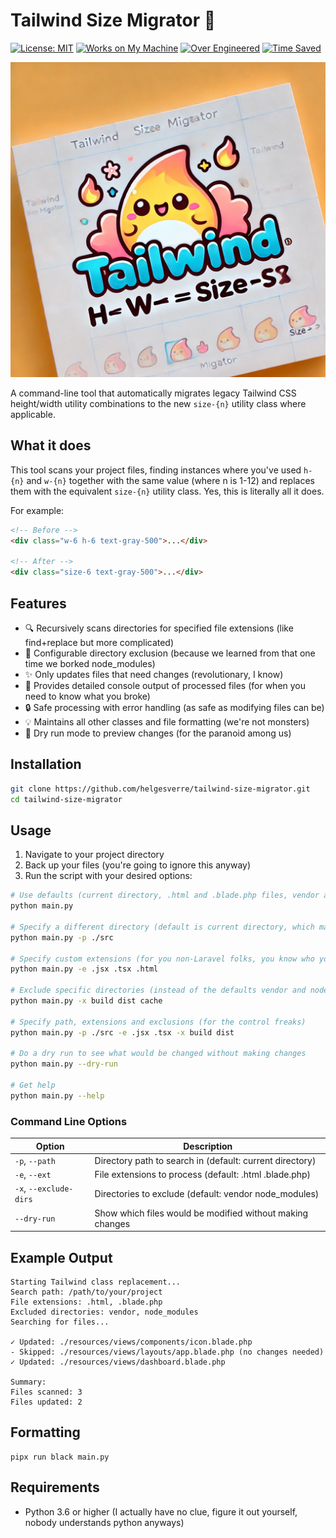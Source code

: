 # Tailwind Size Migrator 🎨

[![License: MIT](https://img.shields.io/badge/License-MIT-yellow.svg)](https://opensource.org/licenses/MIT)
[![Works on My Machine](https://img.shields.io/badge/Works-On%20My%20Machine-success.svg)](https://blog.codinghorror.com/the-works-on-my-machine-certification-program/)
[![Over Engineered](https://img.shields.io/badge/Over%20Engineered-Definitely-red.svg)](https://github.com/helgesverre)
[![Time Saved](https://img.shields.io/badge/Time%20Saved-Probably%20Negative-orange.svg)](https://xkcd.com/1205/)

<center>
<img src="/art/header.png">
</center>

A command-line tool that automatically migrates legacy Tailwind CSS height/width utility combinations to the new
`size-{n}` utility class where applicable.

## What it does

This tool scans your project files, finding instances where you've used `h-{n}` and `w-{n}` together
with the same value (where n is 1-12) and replaces them with the equivalent `size-{n}` utility class. Yes, this is
literally all it does.

For example:

```html
<!-- Before -->
<div class="w-6 h-6 text-gray-500">...</div>

<!-- After -->
<div class="size-6 text-gray-500">...</div>
```

## Features

- 🔍 Recursively scans directories for specified file extensions (like find+replace but more complicated)
- 🚫 Configurable directory exclusion (because we learned from that one time we borked node_modules)
- ✨ Only updates files that need changes (revolutionary, I know)
- 📝 Provides detailed console output of processed files (for when you need to know what you broke)
- 🔒 Safe processing with error handling (as safe as modifying files can be)
- 💡 Maintains all other classes and file formatting (we're not monsters)
- 🔄 Dry run mode to preview changes (for the paranoid among us)

## Installation

```bash
git clone https://github.com/helgesverre/tailwind-size-migrator.git
cd tailwind-size-migrator
```

## Usage

1. Navigate to your project directory
2. Back up your files (you're going to ignore this anyway)
3. Run the script with your desired options:

```bash
# Use defaults (current directory, .html and .blade.php files, vendor and node_modules folders are excluded)
python main.py

# Specify a different directory (default is current directory, which makes sense if you copy the script to your project)
python main.py -p ./src

# Specify custom extensions (for you non-Laravel folks, you know who you are)
python main.py -e .jsx .tsx .html

# Exclude specific directories (instead of the defaults vendor and node_modules)
python main.py -x build dist cache

# Specify path, extensions and exclusions (for the control freaks)
python main.py -p ./src -e .jsx .tsx -x build dist

# Do a dry run to see what would be changed without making changes
python main.py --dry-run

# Get help
python main.py --help
```

### Command Line Options

| Option                 | Description                                               |
|------------------------|-----------------------------------------------------------|
| `-p`, `--path`         | Directory path to search in (default: current directory)  |
| `-e`, `--ext`          | File extensions to process (default: .html .blade.php)    |
| `-x`, `--exclude-dirs` | Directories to exclude (default: vendor node_modules)     |
| `--dry-run`            | Show which files would be modified without making changes |

## Example Output

```
Starting Tailwind class replacement...
Search path: /path/to/your/project
File extensions: .html, .blade.php
Excluded directories: vendor, node_modules
Searching for files...

✓ Updated: ./resources/views/components/icon.blade.php
- Skipped: ./resources/views/layouts/app.blade.php (no changes needed)
✓ Updated: ./resources/views/dashboard.blade.php

Summary:
Files scanned: 3
Files updated: 2
```

## Formatting

```shell
pipx run black main.py
```

## Requirements

- Python 3.6 or higher (I actually have no clue, figure it out yourself, nobody understands python anyways)
